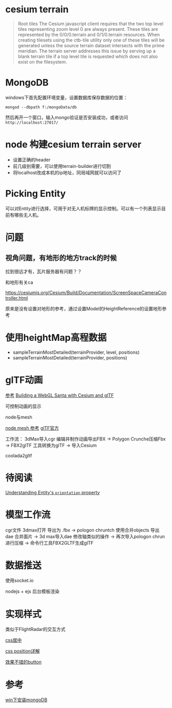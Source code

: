 # cesium terrain

>Root tilesThe Cesium javascript client requires that the two top level tiles representing zoom level 0 are always present. These tiles are represented by the 0/0/0.terrain and 0/1/0.terrain resources. When creating tilesets using the ctb-tile utility only one of these tiles will be generated unless the source terrain dataset intersects with the prime meridian. The terrain server addresses this issue by serving up a blank terrain tile if a top level tile is requested which does not also exist on the filesystem.

# MongoDB
windows下首先配置环境变量，设置数据库保存数据的位置：

```
mongod --dbpath f:/mongoData/db
```
然后再开一个窗口，输入mongo验证是否安装成功，或者访问```http://localhost:27017/```

# node 构建cesium terrain server

* 设置正确的header
* 前几级别需要，可以使用terrain-builder进行切割
* 将localhost改成本机的ip地址，同局域网就可以访问了



# Picking Entity

可以对Entity进行选择，可用于对无人机标牌的显示控制。可以有一个列表显示目前有哪些无人机。


# 问题
## 视角问题，有地形的地方track的时候
拉到很远才有，瓦片服务器有问题？？

和地形有关ca

https://cesiumjs.org/Cesium/Build/Documentation/ScreenSpaceCameraController.html

原来是没有设置对地形的参考，通过设置Model的HeightReference的设置地形参考

# 使用heightMap高程数据

* sampleTerrainMostDetailed(terrainProvider, level, positions)
* sampleTerrainMostDetailed(terrainProvider, positions)


# glTF动画
[参考](https://www.donmccurdy.com/2017/11/06/creating-animated-gltf-characters-with-mixamo-and-blender/)
[Building a WebGL Santa with Cesium and glTF](https://cesium.com/blog/2013/12/23/building-a-webgl-santa-with-cesium-and-gltf/)

可控制动画的显示

node与mesh

[node mesh 参考](https://github.com/KhronosGroup/glTF/issues/821)
[glTF官方](https://github.com/KhronosGroup/glTF/tree/master/specification/2.0)

工作流：
3dMax导入cgr 编辑并制作动画导出FBX -> Polygon Crunche压缩Fbx -> FBX2glTF 工具转换为glTF -> 导入Cesium

coolada2gltf 

# 待阅读

[Understanding Entity's `orientation` property](https://groups.google.com/forum/#!topic/cesium-dev/sF1c-_kyl8)


# 模型工作流
cgr文件 3dmax打开 导出为 .fbx ->  pologon chruntch 使用合并objects 导出 dae 合并面片 -> 3d max导入dae 修改轴类似的操作 -> 再次导入pologon chrun 进行压缩 -> 命令行工具FBX2GLTF生成glTF


# 数据推送
使用socket.io

nodejs + ejs 后台模板渲染



# 实现样式

类似于FlightRadar的交互方式

[css居中](https://github.com/simaQ/cssfun/issues/3)

[css position详解](http://www.cnblogs.com/Zigzag/archive/2009/02/19/position.html)

[效果不错的button](https://github.com/codrops/CreativeButtons)



# 参考
[win下安装mongoDB](https://blog.csdn.net/qq_32300363/article/details/54933054)